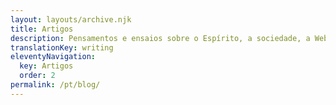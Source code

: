 ```yaml
---
layout: layouts/archive.njk
title: Artigos
description: Pensamentos e ensaios sobre o Espírito, a sociedade, a Web e outros media.
translationKey: writing
eleventyNavigation:
  key: Artigos
  order: 2
permalink: /pt/blog/
---
```


